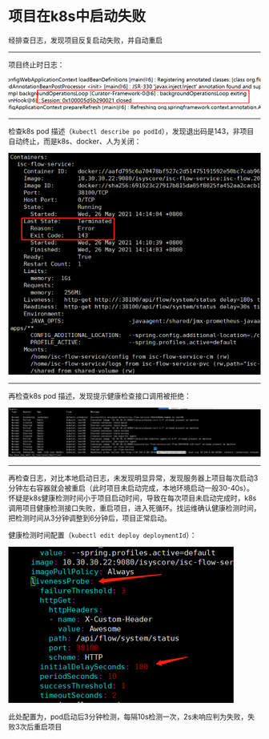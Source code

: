# 项目在k8s中启动失败

经排查日志，发现项目反复启动失败，并自动重启

------

项目终止时日志：

![](.\process_stop_log.png)

------

检查k8s pod 描述（`kubectl describe po podId`），发现退出码是143，非项目自动终止，而是k8s、docker、人为关闭：

![](.\k8s_exit_code.png)

------

再检查k8s pod 描述，发现提示健康检查接口调用被拒绝：

![](.\check_health_fail.png)

------

再检查日志，对比本地启动日志，未发现明显异常，发现服务器上项目每次启动3分钟左右容器就会被重启（此时项目未启动完成，本地环境启动一般30-40s）。怀疑是k8s健康检测时间小于项目启动时间，导致在每次项目未启动完成时，k8s调用项目健康检测接口失败，重启项目，进入死循环。找运维确认健康检测时间，把检测时间从3分钟调整到6分钟后，项目正常启动。

健康检测时间配置（`kubectl edit deploy deploymentId`）：

![](.\check_health_config.png)

此处配置为，pod启动后3分钟检测，每隔10s检测一次，2s未响应判为失败，失败3次后重启项目